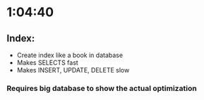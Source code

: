 # 1:04:40


## Index:
- Create index like a book in database
- Makes SELECTS fast
- Makes INSERT, UPDATE, DELETE slow



### Requires big database to show the actual optimization





